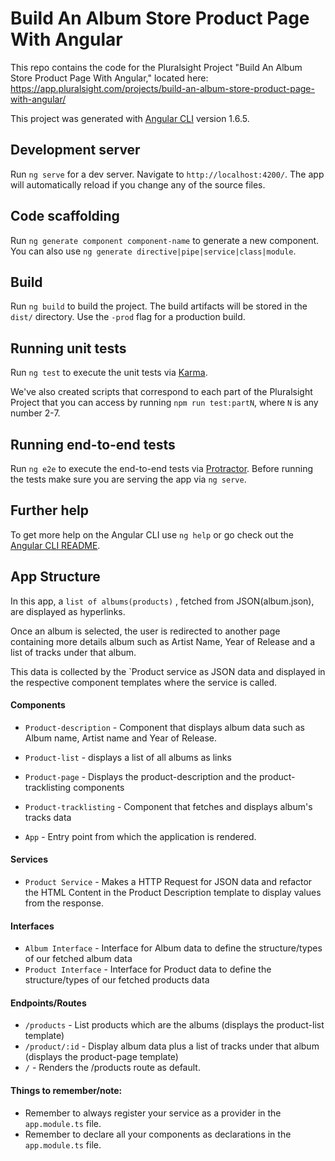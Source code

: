 # Build An Album Store Product Page With Angular

This repo contains the code for the Pluralsight Project "Build An Album Store Product Page With Angular," located here: https://app.pluralsight.com/projects/build-an-album-store-product-page-with-angular/

This project was generated with [Angular CLI](https://github.com/angular/angular-cli) version 1.6.5.

## Development server

Run `ng serve` for a dev server. Navigate to `http://localhost:4200/`. The app will automatically reload if you change any of the source files.

## Code scaffolding

Run `ng generate component component-name` to generate a new component. You can also use `ng generate directive|pipe|service|class|module`.

## Build

Run `ng build` to build the project. The build artifacts will be stored in the `dist/` directory. Use the `-prod` flag for a production build.

## Running unit tests

Run `ng test` to execute the unit tests via [Karma](https://karma-runner.github.io).

We've also created scripts that correspond to each part of the Pluralsight Project that you can access by running `npm run test:partN`, where `N` is any number 2-7.

## Running end-to-end tests

Run `ng e2e` to execute the end-to-end tests via [Protractor](http://www.protractortest.org/).
Before running the tests make sure you are serving the app via `ng serve`.

## Further help

To get more help on the Angular CLI use `ng help` or go check out the [Angular CLI README](https://github.com/angular/angular-cli/blob/master/README.md).

## **App Structure**

In this app, a `list of albums(products)` , fetched from JSON(album.json), are displayed as hyperlinks.

Once an album is selected, the user is redirected to another page containing more details album such as Artist Name, Year of Release and a list of tracks under that album.

This data is collected by the `Product service as JSON data and displayed in the respective component templates where the service is called.

#### Components

* `Product-description` - Component that displays album data such as Album name, Artist name and Year of Release.

* `Product-list` - displays a list of all albums as links

* `Product-page` - Displays the product-description and the product-tracklisting components

* `Product-tracklisting` - Component that fetches and displays album's tracks data

* `App` - Entry point from which the application is rendered.

#### Services
* `Product Service` - Makes a HTTP Request for JSON data and refactor the HTML Content in the Product Description template to display values from the response.

#### Interfaces
* `Album Interface` - Interface for Album data to define the structure/types of our fetched album data
* `Product Interface` - Interface for Product data to define the structure/types of our fetched products data

#### Endpoints/Routes
* `/products` - List products which are the albums (displays the product-list template)
* `/product/:id` - Display album data plus a list of tracks under that album (displays the product-page template)
* `/` - Renders the /products route as default.

#### Things to remember/note:
* Remember to always register your service as a provider in the `app.module.ts` file.
* Remember to declare all your components as declarations in the 
`app.module.ts` file.